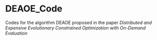 # DEAOE_Code
Codes for the algorithm DEAOE proposed in the paper _Distributed and Expensive Evolutionary Constrained Optimization with On-Demand Evaluation_
